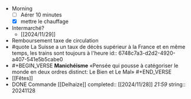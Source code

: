 - Morning
  * [ ] Aérer 10 minutes
  * [x] mettre le chauffage
- Intermarché?
	- [[2024/11/29]]
- Remboursement taxe de circulation
- #quote La Suisse a un taux de décès supérieur à la France et en même temps, les trains sont toujours à l'heure
  id:: 6748c7a3-d2d2-4920-a407-541e5b5cabe0
- #+BEGIN_VERSE
  **Manichéisme**
  «Pensée qui pousse à catégoriser le monde en deux ordres distinct: Le Bien et Le Mal»
  #+END_VERSE
- [[Fêtes]]
- DONE Commande [[Delhaize]]
  completed:: [[2024/11/28]] *21:59*
  string:: 20241128